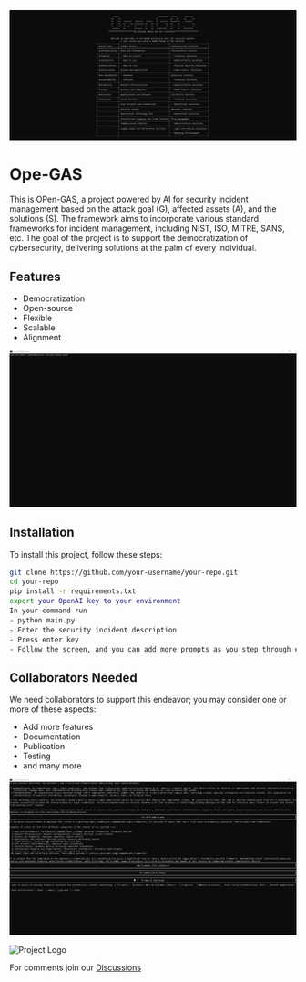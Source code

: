 ![Project Logo](/screenshots/banner.jpg) <!-- Replace with your image URL or relative path -->
# Ope-GAS
This is OPen-GAS, a project powered by AI for security incident management based on the attack goal (G), affected assets (A), and the solutions (S). The framework aims to incorporate various standard frameworks for incident management, including NIST, ISO, MITRE, SANS, etc. The goal of the project is to support the democratization of cybersecurity, delivering solutions at the palm of every individual.

## Features
- Democratization
- Open-source
- Flexible
- Scalable
- Alignment

![Project Logo](/screenshots/1.gif) <!-- Replace with your image URL or relative path -->

## Installation
To install this project, follow these steps:

```bash
git clone https://github.com/your-username/your-repo.git
cd your-repo
pip install -r requirements.txt
export your OpenAI key to your environment
In your command run
- python main.py
- Enter the security incident description
- Press enter key
- Follow the screen, and you can add more prompts as you step through each step.
```

## Collaborators Needed
We need collaborators to support this endeavor; you may consider one or more of these aspects:
- Add more features
- Documentation
- Publication
- Testing
- and many more


![Project Logo](/screenshots/2.gif) <!-- Replace with your image URL or relative path -->


![Project Logo](/screenshots/3.gif) <!-- Replace with your image URL or relative path -->

For comments join our [Discussions](https://github.com/Yemmy1000/open-gas/discussions/1) 